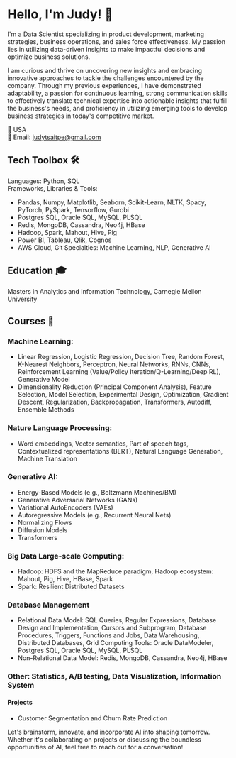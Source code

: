 <link rel="stylesheet" href="styles.css">


# Hello, I'm Judy! 👋

I'm a Data Scientist specializing in product development, marketing strategies, business operations, and sales force effectiveness.
My passion lies in utilizing data-driven insights to make impactful decisions and optimize business solutions. 

I am curious and thrive on uncovering new insights and embracing innovative approaches to tackle the challenges encountered by the company. Through my previous experiences, I have demonstrated adaptability, a passion for continuous learning, strong communication skills to effectively translate technical expertise into actionable insights that fulfill the business's needs, and proficiency in utilizing emerging tools to develop business strategies in today's competitive market.

📍 USA\
📧 Email: judytsaitpe@gmail.com

## Tech Toolbox 🛠️
Languages: Python, SQL\
Frameworks, Libraries & Tools:
- Pandas, Numpy, Matplotlib, Seaborn, Scikit-Learn, NLTK, Spacy, PyTorch, PySpark, Tensorflow, Gurobi
- Postgres SQL, Oracle SQL, MySQL, PLSQL
- Redis, MongoDB, Cassandra, Neo4j, HBase
- Hadoop, Spark, Mahout, Hive, Pig
- Power BI, Tableau, Qlik, Cognos
- AWS Cloud, Git
Specialties: Machine Learning, NLP, Generative AI

## Education 🎓 
Masters in Analytics and Information Technology, Carnegie Mellon University

## Courses 📜
### Machine Learning:
- Linear Regression, Logistic Regression, Decision Tree, Random Forest, K-Nearest Neighbors, Perceptron, Neural Networks, RNNs, CNNs, Reinforcement Learning (Value/Policy Iteration/Q-Learning/Deep RL), Generative Model
- Dimensionality Reduction (Principal Component Analysis), Feature Selection, Model Selection, Experimental Design, Optimization, Gradient Descent, Regularization, Backpropagation, Transformers, Autodiff, Ensemble Methods

### Nature Language Processing:
- Word embeddings, Vector semantics, Part of speech tags, Contextualized representations (BERT), Natural Language Generation, Machine Translation

### Generative AI:
- Energy-Based Models (e.g., Boltzmann Machines/BM)
- Generative Adversarial Networks (GANs)
- Variational AutoEncoders (VAEs)
- Autoregressive Models (e.g., Recurrent Neural Nets)
- Normalizing Flows
- Diffusion Models
- Transformers

### Big Data Large-scale Computing:
- Hadoop: HDFS and the MapReduce paradigm, Hadoop ecosystem: Mahout, Pig, Hive, HBase, Spark
- Spark: Resilient Distributed Datasets

### Database Management
- Relational Data Model: SQL Queries, Regular Expressions, Database Design and Implementation, Cursors and Subprogram, Database Procedures, Triggers, Functions and Jobs, Data Warehousing, Distributed Databases, Grid Computing
  Tools: Oracle DataModeler, Postgres SQL, Oracle SQL, MySQL, PLSQL
- Non-Relational Data Model: Redis, MongoDB, Cassandra, Neo4j, HBase

### Other: Statistics, A/B testing, Data Visualization, Information System

#### Projects
- Customer Segmentation and Churn Rate Prediction

Let's brainstorm, innovate, and incorporate AI into shaping tomorrow.
Whether it's collaborating on projects or discussing the boundless opportunities of AI, feel free to reach out for a conversation!

